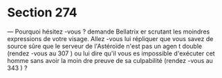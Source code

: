 # Section 274

— Pourquoi hésitez -vous ? demande Bellatrix er scrutant les
moindres expressions de votre visage. Allez -vous lui répliquer
que vous savez de source sûre que le serveur de l'Astéroïde n'est
pas un agen t double (rendez -vous au 307 ) ou lui dire qu'il vous
es impossible d'exécuter cet homme  sans avoir la moin dre
preuve de sa culpabilité (rendez -vous au 343 ) ?